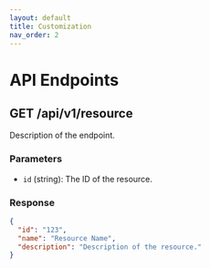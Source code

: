 ```yaml
---
layout: default
title: Customization
nav_order: 2
---
```


# API Endpoints

## GET /api/v1/resource

Description of the endpoint.

### Parameters

- `id` (string): The ID of the resource.

### Response

```json
{
  "id": "123",
  "name": "Resource Name",
  "description": "Description of the resource."
}
